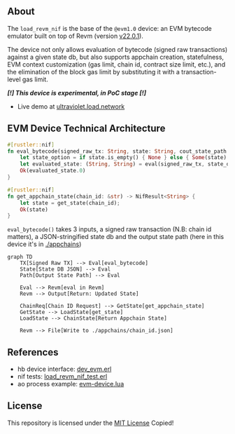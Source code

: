 ## About

The `load_revm_nif` is the base of the `@evm1.0` device: an EVM bytecode emulator built on top of Revm (version [v22.0.1](https://github.com/bluealloy/revm/releases/tag/v69)).

The device not only allows evaluation of bytecode (signed raw transactions) against a given state db, but also supports appchain creation, statefulness, EVM context customization (gas limit, chain id, contract size limit, etc.), and the elimination of the block gas limit by substituting it with a transaction-level gas limit.


***[!] This device is experimental, in PoC stage [!]***

* Live demo at [ultraviolet.load.network](ultraviolet.load.network)


## EVM Device Technical Architecture

```rust
#[rustler::nif]
fn eval_bytecode(signed_raw_tx: String, state: String, cout_state_path: String) -> NifResult<String> {
    let state_option = if state.is_empty() { None } else { Some(state) };
    let evaluated_state: (String, String) = eval(signed_raw_tx, state_option, cout_state_path)?;
    Ok(evaluated_state.0)
}

#[rustler::nif]
fn get_appchain_state(chain_id: &str) -> NifResult<String> {
	let state = get_state(chain_id);
    Ok(state)
}
```

`eval_bytecode()` takes 3 inputs, a signed raw transaction (N.B: chain id matters), a JSON-stringified state db and the output state path (here in this device it's in [./appchains](./appchains/))


```mermaid
graph TD
    TX[Signed Raw TX] --> Eval[eval_bytecode]
    State[State DB JSON] --> Eval
    Path[Output State Path] --> Eval

    Eval --> Revm[eval in Revm]
    Revm --> Output[Return: Updated State]

    ChainReq[Chain ID Request] --> GetState[get_appchain_state]
    GetState --> LoadState[get_state]
    LoadState --> ChainState[Return Appchain State]

    Revm --> File[Write to ./appchains/chain_id.json]

```


## References

* hb device interface: [dev_evm.erl](../../src/dev_evm.erl)
* nif tests: [load_revm_nif_test.erl](../../src/load_revm_nif_test.erl)
* ao process example: [evm-device.lua](../../test/evm-device.lua)

## License
This repository is licensed under the [MIT License](./LICENSE)
Copied!